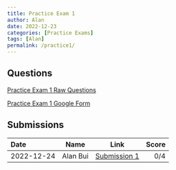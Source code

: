 ```yaml
---
title: Practice Exam 1
author: Alan
date: 2022-12-23
categories: [Practice Exams]
tags: [Alan]
permalink: /practice1/
---
```


## Questions

[Practice Exam 1 Raw Questions](/music-history/practice1qs/)

[Practice Exam 1 Google Form](https://docs.google.com/forms/d/1OHwS1zneLyWBHpLEg1F457x0YbGrntZQzD3mvujMHNA)



## Submissions

| Date      | Name | Link | Score     | 
| :---        |    :----:  | :----: |          ---: |
| 2022-12-24 | Alan Bui | [Submission 1](/music-history/practice1/sub1) | 0/4|